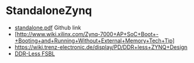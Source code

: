 # StandaloneZynq


 * [standalone.pdf](https://github.com/Xilinx/embeddedsw/blob/master/lib/bsp/standalone/doc/standalone.pdf) Github link
 * [http://www.wiki.xilinx.com/Zynq-7000+AP+SoC+Boot+-+Booting+and+Running+Without+External+Memory+Tech+Tip]
 * https://wiki.trenz-electronic.de/display/PD/DDR+less+ZYNQ+Design
 * [DDR-Less FSBL](https://www.xilinx.com/support/answers/56044.html)

